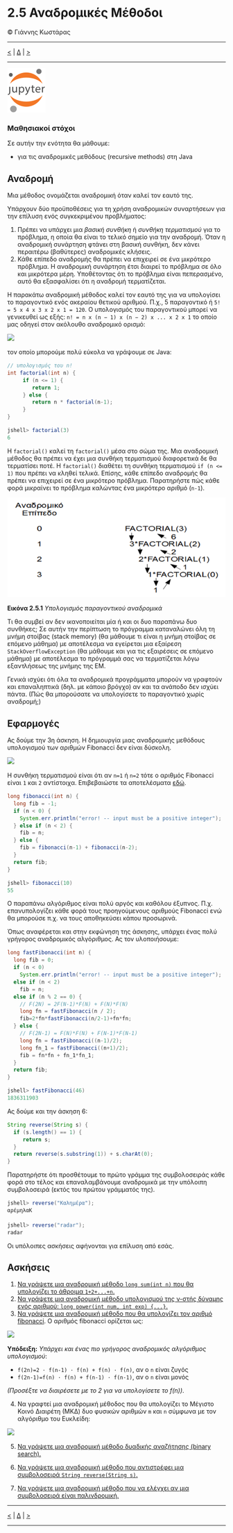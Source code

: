 # 2.5 Αναδρομικές Μέθοδοι
© Γιάννης Κωστάρας

---

[<](../2.4-Methods/README.md) | [Δ](../../README.md) | [>](../2.6-IDEs/README.md)

---

[![](../../../assets/jupyter_logo.svg)](2.5-RecursiveMethods.ipynb)

### Μαθησιακοί στόχοι
Σε αυτήν την ενότητα θα μάθουμε:

* για τις αναδρομικές μεθόδους (recursive methods) στη Java

## Αναδρομή
Μια μέθοδος ονομάζεται αναδρομική όταν καλεί τον εαυτό της.

Υπάρχουν δύο προϋποθέσεις για τη χρήση αναδρομικών συναρτήσεων για την επίλυση ενός συγκεκριμένου προβλήματος:

1. Πρέπει να υπάρχει μια _βασική συνθήκη_ ή _συνθήκη τερματισμού_ για το πρόβλημα, η οποία θα είναι το τελικό σημείο για την αναδρομή. Όταν η αναδρομική συνάρτηση φτάνει στη βασική συνθήκη, δεν κάνει περαιτέρω (βαθύτερες) αναδρομικές κλήσεις.
2. Κάθε επίπεδο αναδρομής θα πρέπει να επιχειρεί σε ένα μικρότερο πρόβλημα. Η αναδρομική συνάρτηση έτσι διαιρεί το πρόβλημα σε όλο και μικρότερα μέρη. Υποθέτοντας ότι το πρόβλημα είναι πεπερασμένο, αυτό θα εξασφαλίσει ότι η αναδρομή τερματίζεται.

Η παρακάτω αναδρομική μέθοδος καλεί τον εαυτό της για να υπολογίσει το παραγοντικό ενός ακεραίου θετικού αριθμού. Π.χ., 5 παραγοντικό ή  ```5! = 5 x 4 x 3 x 2 x 1 = 120```. 
Ο υπολογισμός του παραγοντικού μπορεί να γενικευθεί ως εξής: ```n! = n x (n − 1) x (n − 2) x ... x 2 x 1``` το οποίο μας οδηγεί στον ακόλουθο αναδρομικό ορισμό:

![](https://latex.codecogs.com/svg.image?n!&space;=&space;\left\{&space;&space;&space;&space;\begin{array}{ll}&space;&space;&space;&space;&space;&space;&space;&space;1,&space;n=0,&space;n=1&space;\\&space;&space;&space;&space;&space;&space;&space;&space;n&space;\cdot&space;(n-1)!,&space;n>1&space;&space;&space;&space;\end{array}\right.)

τον οποίο μπορούμε πολύ εύκολα να γράψουμε σε Java:


```Java
// υπολογισμός του n!
int factorial(int n) {
     if (n <= 1) {
        return 1;
     } else {
        return n * factorial(n-1);
     }
}
```
```java
jshell> factorial(3)
6
```
Η ```factorial()``` καλεί τη ```factorial()``` μέσα στο σώμα της. Μια αναδρομική μέθοδος θα πρέπει να έχει μια συνθήκη τερματισμού διαφορετικά δε θα τερματίσει ποτέ. Η ```factorial()``` διαθέτει τη συνθήκη τερματισμού ```if (n <= 1)``` που πρέπει να κληθεί τελικά. Επίσης, κάθε επίπεδο αναδρομής θα πρέπει να επιχειρεί σε ένα μικρότερο πρόβλημα. Παρατηρήστε πώς κάθε φορά μικραίνει το πρόβλημα καλώντας ένα μικρότερο αριθμό (```n-1```).

![](assets/Fig1.png)

**Εικόνα 2.5.1** _Υπολογισμός παραγοντικού αναδρομικά_

Τι θα συμβεί αν δεν ικανοποιείται μία ή και οι δυο παραπάνω δυο συνθήκες; Σε αυτήν την περίπτωση το πρόγραμμα καταναλώνει όλη τη μνήμη στοίβας (stack memory) (θα μάθουμε τι είναι η μνήμη στοίβας σε επόμενο μάθημα) με αποτέλεσμα να εγείρεται μια εξαίρεση ```StackOverflowException``` (θα μάθουμε και για τις εξαιρέσεις σε επόμενο μάθημα) με αποτέλεσμα το πρόγραμμά σας να τερματίζεται λόγω εξαντλήσεως της μνήμης της ΕΜ.

Γενικά ισχύει ότι όλα τα αναδρομικά προγράμματα μπορούν να γραφτούν και επαναληπτικά (δηλ. με κάποιο βρόγχο) αν και τα ανάποδο δεν ισχύει πάντα. (Πώς θα μπορούσατε να υπολογίσετε το παραγοντικό χωρίς αναδρομή;)

## Εφαρμογές

Ας δούμε την 3η άσκηση. Η δημιουργία μιας αναδρομικής μεθόδους υπολογισμού των αριθμών Fibonacci δεν είναι δύσκολη. 

![](https://latex.codecogs.com/svg.image?fib(n)&space;=&space;\left\{&space;&space;&space;&space;\begin{array}{ll}&space;&space;&space;&space;&space;&space;&space;&space;1,&space;n=0,&space;n=1&space;\\&space;&space;&space;&space;&space;&space;&space;&space;2,&space;n=2&space;\\&space;&space;&space;&space;&space;&space;&space;&space;fib(n-1)&space;\cdot&space;fib(n-2),&space;n>2&space;&space;&space;&space;\end{array}\right.)

Η συνθήκη τερματισμού είναι ότι αν ```n=1``` ή ```n=2``` τότε ο αριθμός Fibonacci είναι ```1``` και ```2``` αντίστοιχα. Επιβεβαιώστε τα αποτελέσματα [εδώ](https://www.omnicalculator.com/math/fibonacci).


```Java
long fibonacci(int n) {
  long fib = -1;
  if (n < 0) {
    System.err.println("error! -- input must be a positive integer");
  } else if (n < 2) {
    fib = n;
  } else {
    fib = fibonacci(n-1) + fibonacci(n-2);
  }
  return fib;
}
```

```Java
jshell> fibonacci(10)
55
```
Ο παραπάνω αλγόριθμος είναι πολύ αργός και καθόλου έξυπνος. Π.χ. επανυπολογίζει κάθε φορά τους προηγούμενους αριθμούς Fibonacci ενώ θα μπορούσε π.χ. να τους αποθηκεύσει κάπου προσωρινά.

Όπως αναφέρεται και στην εκφώνηση της άσκησης, υπάρχει ένας πολύ γρήγορος αναδρομικός αλγόριθμος. Ας τον υλοποιήσουμε:


```Java
long fastFibonacci(int n) {
  long fib = 0;
  if (n < 0)
    System.err.println("error! -- input must be a positive integer");
  else if (n < 2)
    fib = n;
  else if (n % 2 == 0) { 
    // F(2N) = 2F(N-1)*F(N) + F(N)*F(N)
    long fn = fastFibonacci(n / 2);
    fib=2*fn*fastFibonacci(n/2-1)+fn*fn;
  } else {	
    // F(2N-1) = F(N)*F(N) + F(N-1)*F(N-1)
    long fn = fastFibonacci((n-1)/2);
    long fn_1 = fastFibonacci((n+1)/2);
    fib = fn*fn + fn_1*fn_1;
  }
  return fib;
}
```
```Java
jshell> fastFibonacci(46)
1836311903
```
Ας δούμε και την άσκηση 6:

```Java
String reverse(String s) {
  if (s.length() == 1) {
     return s;
  }
  return reverse(s.substring(1)) + s.charAt(0);
}
```
Παρατηρήστε ότι προσθέτουμε το πρώτο γράμμα της συμβολοσειράς κάθε φορά στο τέλος και επαναλαμβάνουμε αναδρομικά με την υπόλοιπη συμβολοσειρά (εκτός του πρώτου γράμματός της).
```Java
jshell> reverse("Καλημέρα");
αρέμηλαΚ

jshell> reverse("radar");
radar
```

Οι υπόλοιπες ασκήσεις αφήνονται για επίλυση από εσάς.

## Ασκήσεις
1. [Να γράψετε μια αναδρομική μέθοδο ```long sum(int n)``` που θα υπολογίζει το άθροιμα ```1+2+...+n```.](https://codecheck.io/files/2311251528auw9ts97mkzkbahf08fjxani8)
2. [Να γράψετε μια αναδρομική μέθοδο υπολογισμού της ν-στής δύναμης ενός αριθμού: 
   ```long power(int num, int exp) {...}```.](https://codecheck.io/files/23112515348g3m6tsbl87i2wvlxdfh32u0g)
3. [Να γράψετε μια αναδρομική μέθοδο που θα υπολογίζει τον αριθμό fibonacci](https://codecheck.io/files/23112420529cnhx13wesi4vumf5fedckk4c). Ο αριθμός fibonacci ορίζεται ως: 

![](https://latex.codecogs.com/svg.image?fib(n)&space;=&space;\left\{\begin{array}{ll}&space;&space;&space;&space;1,&space;n=0,&space;n=1&space;\\&space;&space;&space;&space;2,&space;n=2&space;\\&space;&space;&space;&space;fib(n-1)&space;\cdot&space;fib(n-2),&space;n>2\end{array}\right.)

   **Υπόδειξη:** _Υπάρχει και ένας πιο γρήγορος αναδρομικός αλγόριθμος υπολογισμού_:
   
  * ```f(2n)=2 · f(n-1) · f(n) + f(n) · f(n)```, αν ο ```n``` είναι ζυγός
  * ```f(2n-1)=f(n) · f(n) + f(n-1) · f(n-1)```, αν ο ```n``` είναι μονός
 
   _(Προσέξτε να διαιρέσετε με το 2 για να υπολογίσετε το f(n))_.

4) Να γραφτεί μια αναδρομική μέθοδος που θα υπολογίζει το Μέγιστο Κοινό Διαιρέτη (ΜΚΔ) δυο φυσικών αριθμών ```m``` και ```n``` σύμφωνα με τον αλγόριθμο του Ευκλείδη:

![](https://latex.codecogs.com/svg.image?MKD(m,n)&space;=&space;\left\{&space;&space;&space;&space;\begin{array}{ll}&space;&space;&space;&space;&space;&space;&space;&space;n&space;&space;&space;&space;&space;&space;&space;&space;&space;&space;&space;&space;&space;&space;,&space;n<=m&space;\&space;\&&space;\&space;m&space;\cdot&space;mod\&space;n&space;=&space;0&space;\\&space;&space;&space;&space;&space;&space;&space;&space;MKD(m,&space;n)&space;&space;&space;&space;&space;&space;,&space;m&space;<&space;n&space;\\&space;&space;&space;&space;&space;&space;&space;&space;MKD(m,&space;m&space;\cdot&space;mod\&space;n),&space;m\geq&space;n&space;&space;&space;\end{array}&space;\right.)

5) [Να γράψετε μια αναδρομική μέθοδο δυαδικής αναζήτησης (binary search).](https://codecheck.io/files/231130221193s63om5k2nvjwjoxccvzdpgz)

6) [Να γράψετε μια αναδρομική μέθοδο που αντιστρέφει μια συμβολοσειρά ```String reverse(String s)```.](https://codecheck.io/files/23113021588gb8g8p0gpynkrbev2hfk5yvr)

7) [Να γράψετε μια αναδρομική μέθοδο που να ελέγχει αν μια συμβολοσειρά είναι παλινδρομική.](https://codecheck.io/files/23113021147rt1wq0qcdfocwak0dp9trczu)

---

[<](../2.4-Methods/README.md) | [Δ](../../README.md) | [>](../2.6-IDEs/README.md)

---

